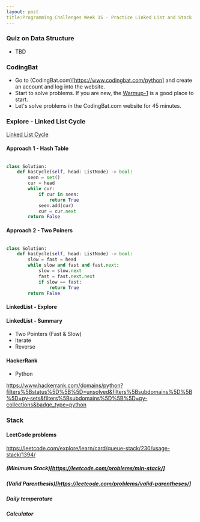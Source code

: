 ```yaml
---
layout: post
title:Programming Challenges Week 15 - Practice Linked List and Stack
---
```


### Quiz on Data Structure
- TBD

### CodingBat
- Go to (CodingBat.com)[https://www.codingbat.com/python] and create an account and log into the website.
- Start to solve problems. If you are new, the [Warmup-1](https://codingbat.com/python/Warmup-1) is a good place to start.
- Let's solve problems in the CodingBat.com website for 45 minutes.
### Explore - Linked List Cycle

[Linked List Cycle](https://leetcode.com/problems/linked-list-cycle/)

#### Approach 1 - Hash Table
```py

class Solution:
    def hasCycle(self, head: ListNode) -> bool:
        seen = set()
        cur = head
        while cur:
            if cur in seen:
                return True
            seen.add(cur)
            cur = cur.next
        return False
```        


#### Approach 2 - Two Poiners
```py

class Solution:
    def hasCycle(self, head: ListNode) -> bool:
        slow = fast = head
        while slow and fast and fast.next:
            slow = slow.next
            fast = fast.next.next
            if slow == fast:
                return True
        return False
```

#### LinkedList - Explore

#### LinkedList - Summary

- Two Pointers (Fast & Slow)
- Iterate
- Reverse

#### HackerRank

- Python

https://www.hackerrank.com/domains/python?filters%5Bstatus%5D%5B%5D=unsolved&filters%5Bsubdomains%5D%5B%5D=py-sets&filters%5Bsubdomains%5D%5B%5D=py-collections&badge_type=python

### Stack

#### LeetCode problems

https://leetcode.com/explore/learn/card/queue-stack/230/usage-stack/1394/

##### (Minimum Stack)[https://leetcode.com/problems/min-stack/]

##### (Valid Parenthesis)[https://leetcode.com/problems/valid-parentheses/]

##### Daily temperature

##### Calculator
